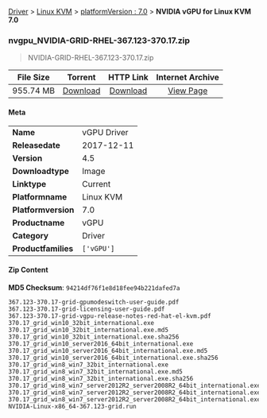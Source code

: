 
[Driver](/README.md)  >  [Linux KVM](/index/Driver/Linux_KVM.md)  >  [platformVersion : 7.0](/index/Driver/Linux_KVM/7.0.md)  >  **NVIDIA vGPU for Linux KVM 7.0**


### nvgpu_NVIDIA-GRID-RHEL-367.123-370.17.zip

> NVIDIA-GRID-RHEL-367.123-370.17.zip   

| **File Size** | **Torrent**  | **HTTP Link** | **Internet Archive** |
|:-------------:|:------------:|:-------------:|:--------------------:|
| 955.74 MB |  [Download](https://archive.org/download/nvgpu_NVIDIA-GRID-RHEL-367.123-370.17.zip/nvgpu_NVIDIA-GRID-RHEL-367.123-370.17.zip_archive.torrent)       | [Download](https://archive.org/compress/nvgpu_NVIDIA-GRID-RHEL-367.123-370.17.zip) | [View Page](https://archive.org/details/nvgpu_NVIDIA-GRID-RHEL-367.123-370.17.zip)       |

#### Meta

<table>
<tr><td><strong>Name</strong></td><td>vGPU Driver</td></tr>
<tr><td><strong>Releasedate</strong></td><td>2017-12-11</td></tr>
<tr><td><strong>Version</strong></td><td>4.5</td></tr>
<tr><td><strong>Downloadtype</strong></td><td>Image</td></tr>
<tr><td><strong>Linktype</strong></td><td>Current</td></tr>
<tr><td><strong>Platformname</strong></td><td>Linux KVM</td></tr>
<tr><td><strong>Platformversion</strong></td><td>7.0</td></tr>
<tr><td><strong>Productname</strong></td><td>vGPU</td></tr>
<tr><td><strong>Category</strong></td><td>Driver</td></tr>
<tr><td><strong>Productfamilies</strong></td><td><code>['vGPU']</code></td></tr>
</table>

#### Zip Content

**MD5 Checksum**: `94214df76f1e8d18fee94b221dafed7a`

```text
367.123-370.17-grid-gpumodeswitch-user-guide.pdf
367.123-370.17-grid-licensing-user-guide.pdf
367.123-370.17-grid-vgpu-release-notes-red-hat-el-kvm.pdf
370.17_grid_win10_32bit_international.exe
370.17_grid_win10_32bit_international.exe.md5
370.17_grid_win10_32bit_international.exe.sha256
370.17_grid_win10_server2016_64bit_international.exe
370.17_grid_win10_server2016_64bit_international.exe.md5
370.17_grid_win10_server2016_64bit_international.exe.sha256
370.17_grid_win8_win7_32bit_international.exe
370.17_grid_win8_win7_32bit_international.exe.md5
370.17_grid_win8_win7_32bit_international.exe.sha256
370.17_grid_win8_win7_server2012R2_server2008R2_64bit_international.exe
370.17_grid_win8_win7_server2012R2_server2008R2_64bit_international.exe.md5
370.17_grid_win8_win7_server2012R2_server2008R2_64bit_international.exe.sha256
NVIDIA-Linux-x86_64-367.123-grid.run
```